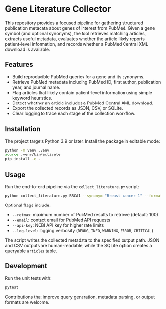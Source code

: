 # Gene Literature Collector

This repository provides a focused pipeline for gathering structured publication metadata about genes of interest from PubMed. Given a gene symbol (and optional synonyms), the tool retrieves matching articles, extracts useful metadata, evaluates whether the article likely reports patient-level information, and records whether a PubMed Central XML download is available.

## Features

- Build reproducible PubMed queries for a gene and its synonyms.
- Retrieve PubMed metadata including PubMed ID, first author, publication year, and journal name.
- Flag articles that likely contain patient-level information using simple keyword heuristics.
- Detect whether an article includes a PubMed Central XML download.
- Export the collected records as JSON, CSV, or SQLite.
- Clear logging to trace each stage of the collection workflow.

## Installation

The project targets Python 3.9 or later. Install the package in editable mode:

```bash
python -m venv .venv
source .venv/bin/activate
pip install -e .
```

## Usage

Run the end-to-end pipeline via the `collect_literature.py` script:

```bash
python collect_literature.py BRCA1 --synonym "Breast cancer 1" --format csv --output brca1_articles.csv
```

Optional flags include:

- `--retmax`: maximum number of PubMed results to retrieve (default: 100)
- `--email`: contact email for PubMed API requests
- `--api-key`: NCBI API key for higher rate limits
- `--log-level`: logging verbosity (`DEBUG`, `INFO`, `WARNING`, `ERROR`, `CRITICAL`)

The script writes the collected metadata to the specified output path. JSON and CSV outputs are human-readable, while the SQLite option creates a queryable `articles` table.

## Development

Run the unit tests with:

```bash
pytest
```

Contributions that improve query generation, metadata parsing, or output formats are welcome.
